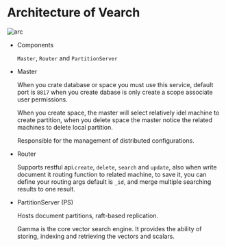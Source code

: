 # Architecture of Vearch

![arc](img/VearchArch.jpg)

* Components

   `Master`, `Router` and `PartitionServer` 

* Master 

   When you crate database or space you must use this service, default port is `8817` when you create dabase is only create a scope associate user permissions.

   When you create space, the master will select relatively idel machine to create partition, when you delete space the master notice the related machines to delete local partition.

   Responsible for the management of distributed configurations.
* Router

   Supports restful api.`create`, `delete`, `search` and `update`, also when write document it routing function to related machine, to save it, you can define your routing args default is `_id`, and merge multiple searching results to one result.

* PartitionServer (PS)

   Hosts document partitions, raft-based replication.

   Gamma is the core vector search engine. It provides the ability of storing, indexing and retrieving the vectors and scalars.
